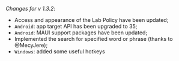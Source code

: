 _Changes for v 1.3.2_:
- Access and appearance of the Lab Policy have been updated;
- `Android`: app target API has been upgraded to 35;
- `Android`: MAUI support packages have been updated;
- Implemented the search for specified word or phrase (thanks to @MecyJere);
- `Windows`: added some useful hotkeys

